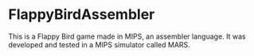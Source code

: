 # FlappyBirdAssembler

This is a Flappy Bird game made in MIPS, an assembler language. It was developed and tested in a MIPS simulator called MARS.
